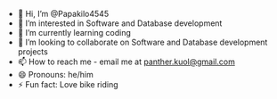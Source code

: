 - 👋 Hi, I’m @Papakilo4545
- 👀 I’m interested in Software and Database development
- 🌱 I’m currently learning coding
- 💞️ I’m looking to collaborate on Software and Database development projects
- 📫 How to reach me - email me at panther.kuol@gmail.com
- 😄 Pronouns: he/him
- ⚡ Fun fact: Love bike riding

<!---
Papakilo4545/Papakilo4545 is a ✨ special ✨ repository because its `README.md` (this file) appears on your GitHub profile.
You can click the Preview link to take a look at your changes.
--->
